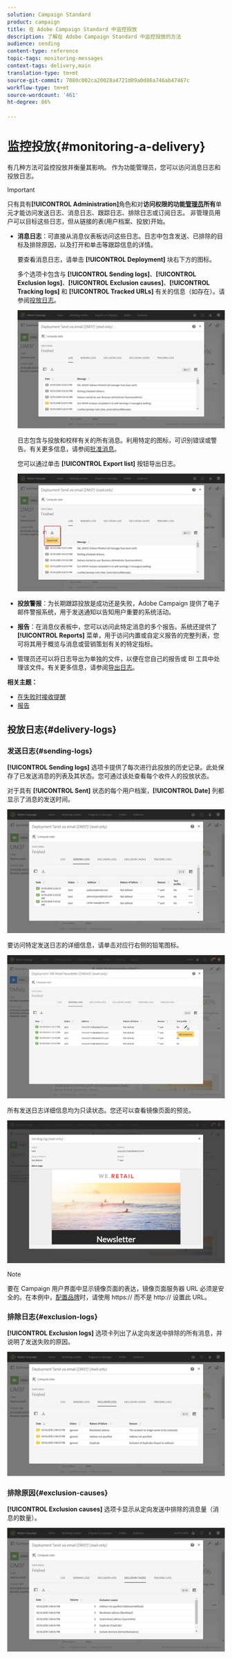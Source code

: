 ```yaml
---
solution: Campaign Standard
product: campaign
title: 在 Adobe Campaign Standard 中监控投放
description: 了解在 Adobe Campaign Standard 中监控投放的方法
audience: sending
content-type: reference
topic-tags: monitoring-messages
context-tags: delivery,main
translation-type: tm+mt
source-git-commit: 7080c002ca20028a4721d09a0d86a746ab47467c
workflow-type: tm+mt
source-wordcount: '461'
ht-degree: 86%

---
```



# 监控投放{#monitoring-a-delivery}

有几种方法可监控投放并衡量其影响。 作为功能管理员，您可以访问消息日志和投放日志。

>[!IMPORTANT]
>
>只有具有&#x200B;**[!UICONTROL Administration]**&#x200B;角色和对&#x200B;**访问权限的功能[管理员](../../administration/using/users-management.md#functional-administrators)所有**&#x200B;单元才能访问发送日志、消息日志、跟踪日志、排除日志或订阅日志。 非管理员用户可以目标这些日志，但从链接的表(用户档案、投放)开始。

* **消息日志**：可直接从消息仪表板访问这些日志。日志中包含发送、已排除的目标及排除原因，以及打开和单击等跟踪信息的详情。

   要查看消息日志，请单击 **[!UICONTROL Deployment]** 块右下方的图标。

   多个选项卡包含与 **[!UICONTROL Sending logs]**、**[!UICONTROL Exclusion logs]**、**[!UICONTROL Exclusion causes]**、**[!UICONTROL Tracking logs]** 和 **[!UICONTROL Tracked URLs]** 有关的信息（如存在）。请参阅[投放日志](#delivery-logs)。

   ![](assets/sending_delivery1.png)

   日志包含与投放和校样有关的所有消息。利用特定的图标，可识别错误或警告。有关更多信息，请参阅[批准消息](../../sending/using/previewing-messages.md)。

   您可以通过单击 **[!UICONTROL Export list]** 按钮导出日志。

   ![](assets/sending_delivery2.png)

* **投放警报**：为长期跟踪投放是成功还是失败，Adobe Campaign 提供了电子邮件警报系统，用于发送通知以告知用户重要的系统活动。
* **报告**：在消息仪表板中，您可以访问此特定消息的多个报告。系统还提供了 **[!UICONTROL Reports]** 菜单，用于访问内置或自定义报告的完整列表，您可将其用于概览与消息或营销策划有关的特定指标。
* 管理员还可以将日志导出为单独的文件，以便在您自己的报告或 BI 工具中处理该文件。有关更多信息，请参阅[导出日志](../../automating/using/exporting-logs.md)。

**相关主题：**

* [在失败时接收提醒](../../sending/using/receiving-alerts-when-failures-happen.md)
* [报告](../../reporting/using/about-dynamic-reports.md)

## 投放日志{#delivery-logs}

### 发送日志{#sending-logs}

**[!UICONTROL Sending logs]** 选项卡提供了每次进行此投放的历史记录。此处保存了已发送消息的列表及其状态。您可通过该处查看每个收件人的投放状态。

对于具有 **[!UICONTROL Sent]** 状态的每个用户档案，**[!UICONTROL Date]** 列都显示了消息的发送时间。

![](assets/sending_delivery3.png)

要访问特定发送日志的详细信息，请单击对应行右侧的铅笔图标。

![](assets/sending_access-sending-log.png)

所有发送日志详细信息均为只读状态。您还可以查看镜像页面的预览。

![](assets/sending_sending-log.png)

>[!NOTE]
>
>要在 Campaign 用户界面中显示镜像页面的表达，镜像页面服务器 URL 必须是安全的。在本例中，[配置品牌](../../administration/using/branding.md#configuring-and-using-brands)时，请使用 https:// 而不是 http:// 设置此 URL。

### 排除日志{#exclusion-logs}

**[!UICONTROL Exclusion logs]** 选项卡列出了从定向发送中排除的所有消息，并说明了发送失败的原因。

![](assets/sending_delivery4.png)

### 排除原因{#exclusion-causes}

**[!UICONTROL Exclusion causes]** 选项卡显示从定向发送中排除的消息量（消息的数量）。

![](assets/sending_delivery5.png)
